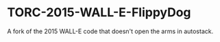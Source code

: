 # TORC-2015-WALL-E-FlippyDog
A fork of the 2015 WALL-E code that doesn't open the arms in autostack.
